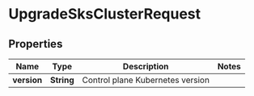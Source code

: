 

# UpgradeSksClusterRequest


## Properties

| Name | Type | Description | Notes |
|------------ | ------------- | ------------- | -------------|
|**version** | **String** | Control plane Kubernetes version |  |



